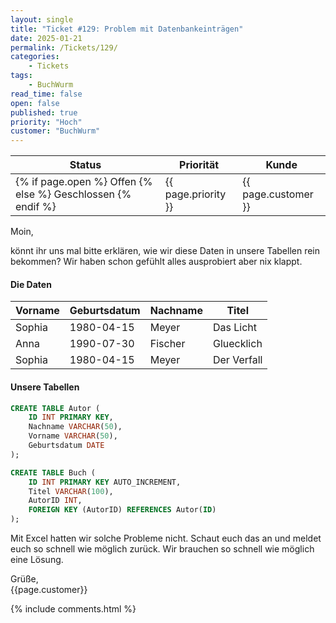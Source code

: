 ```yaml
---
layout: single
title: "Ticket #129: Problem mit Datenbankeinträgen"
date: 2025-01-21
permalink: /Tickets/129/
categories: 
    - Tickets
tags:
    - BuchWurm
read_time: false
open: false
published: true
priority: "Hoch"
customer: "BuchWurm"
---
```


| Status | Priorität | Kunde |
|--------|----------|--------|
| {% if page.open %} Offen {% else %} Geschlossen {% endif %} | {{ page.priority }} | {{ page.customer }} |

Moin, 

könnt ihr uns mal bitte erklären, wie wir diese Daten in unsere Tabellen rein bekommen? Wir haben schon gefühlt alles ausprobiert aber nix klappt. 
#### Die Daten

| Vorname | Geburtsdatum | Nachname | Titel         |
|---------|--------------|----------|---------------|
| Sophia  | 1980-04-15   | Meyer    | Das Licht     |
| Anna    | 1990-07-30   | Fischer  | Gluecklich    |
| Sophia  | 1980-04-15   | Meyer    | Der Verfall   |

#### Unsere Tabellen

```sql
CREATE TABLE Autor (
    ID INT PRIMARY KEY,
    Nachname VARCHAR(50),
    Vorname VARCHAR(50),
    Geburtsdatum DATE
);

CREATE TABLE Buch (
    ID INT PRIMARY KEY AUTO_INCREMENT,
    Titel VARCHAR(100),
    AutorID INT,
    FOREIGN KEY (AutorID) REFERENCES Autor(ID)
);
```

Mit Excel hatten wir solche Probleme nicht.
Schaut euch das an und meldet euch so schnell wie möglich zurück. Wir brauchen so schnell wie möglich eine Lösung. 

Grüße,  
{{page.customer}}

{% include comments.html %}
